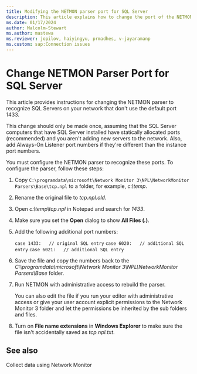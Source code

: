 ```yaml
---
title: Modifying the NETMON parser port for SQL Server
description: This article explains how to change the port of the NETMON parser port for SQL Server.
ms.date: 01/17/2024
author: Malcolm-Stewart
ms.author: mastewa
ms.reviewer: jopilov, haiyingyu, prmadhes, v-jayaramanp
ms.custom: sap:Connection issues
---
```


# Change NETMON Parser Port for SQL Server

This article provides instructions for changing the NETMON parser to recognize SQL Servers on your network that don't use the default port 1433.

This change should only be made once, assuming that the SQL Server computers that have SQL Server  installed have statically allocated ports (recommended) and you aren't adding new servers to the network. Also, add Always-On Listener port numbers if they're different than the instance port numbers.

You must configure the NETMON parser to recognize these ports. To configure the parser, follow these steps:

1. Copy `C:\programdata\microsoft\Network Monitor 3\NPL\NetworkMonitor Parsers\Base\tcp.npl` to a folder, for example, *c:\temp*.
1. Rename the original file to *tcp.npl.old*.
1. Open *c:\temp\tcp.npl* in Notepad and search for *1433*.
1. Make sure you set the **Open** dialog to show **All Files (*.*)**.
1. Add the following additional port numbers:

    `case 1433:   // original SQL entry`
    `case 6020:   // additional SQL entry`
    `case 6021:   // additional SQL entry`

1. Save the file and copy the numbers back to the *C:\programdata\microsoft\Network Monitor 3\NPL\NetworkMonitor Parsers\Base* folder.
1. Run NETMON with administrative access to rebuild the parser.

   You can also edit the file if you run your editor with administrative access or give your user account explicit permissions to the Network Monitor 3 folder and let the permissions be inherited by the sub folders and files.

1. Turn on **File name extensions** in **Windows Explorer** to make sure the file isn't accidentally saved as *tcp.npl.txt*.

## See also

Collect data using Network Monitor